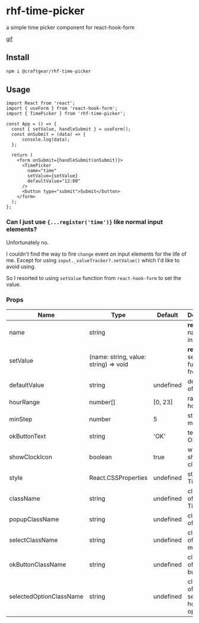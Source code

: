 # rhf-time-picker

a simple time picker component for react-hook-form


[gif](./images/time-picker.gif)


## Install

```bash
npm i @craftgear/rhf-time-picker
```

## Usage

```tsx
import React from 'react';
import { useForm } from 'react-hook-form';
import { TimePicker } from 'rhf-time-picker';

const App = () => {
  const { setValue, handleSubmit } = useForm();
  const onSubmit = (data) => {
      console.log(data);
  };

  return (
    <form onSubmit={handleSubmit(onSubmit)}>
      <TimePicker
        name="time"
        setValue={setValue}
        defaultValue="12:00"
      />
      <button type="submit">Submit</button>
    </form>
  );
};
```

### Can I just use `{...register('time')}` like normal input elements?
 
Unfortunately no.

I couldn't find the way to fire `change` event on input elements for the life of me.
Except for using `input._valueTracker?.setValue()` which I'd like to avoid using.

So I resorted to using `setValue` function from `react-hook-form` to set the value.

### Props

Name                    | Type                                  | Default   | Desscription
---                     | ---                                   | ---       | ---
name                    | string                                |           | **required** name of the input
setValue                | (name: string, value: string) => void |           | **required** setValue function from `useForm`
defaultValue            | string                                | undefined | default value of the input
hourRange               | number[]                              | [0, 23]   | range of hours
minStep                 | number                                | 5         | step of minutes
okButtonText            | string                                | 'OK'      | text of the OK button
showClockIcon           | boolean                               | true      | whether to show the clock icon
style                   | React.CSSProperties                   | undefined | style of the TimePicker
className               | string                                | undefined | className of the TimePicker 
popupClassName          | string                                | undefined | className of the popup
selectClassName         | string                                | undefined | className of hour and minut select
okButtonClassName       | string                                | undefined | className of the OK button
selectedOptionClassName | string                                | undefined | className of the selected hour/minute option

